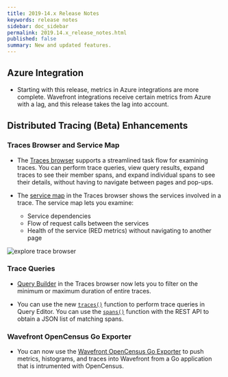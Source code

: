 ```yaml
---
title: 2019-14.x Release Notes
keywords: release notes
sidebar: doc_sidebar
permalink: 2019.14.x_release_notes.html
published: false
summary: New and updated features.
---
```


## Azure Integration
* Starting with this release, metrics in Azure integrations are more complete. Wavefront integrations receive certain metrics from Azure with a lag, and this release takes the lag into account.

## Distributed Tracing (Beta) Enhancements

### Traces Browser and Service Map
* The [Traces browser](tracing_traces_browser.html) supports a streamlined task flow for examining traces. You can perform trace queries, view query results, expand traces to see their member spans, and expand individual spans to see their details, without having to navigate between pages and pop-ups.

* The [service map](tracing_traces_browser.html#investigate-the-service-map-for-a-trace) in the Traces browser shows the services involved in a trace. The service map lets you examine:
  - Service dependencies
  - Flow of request calls between the services
  - Health of the service (RED metrics) without navigating to another page

![explore trace browser](images/tracing_traces_browser_relnotes.png)

### Trace Queries

* [Query Builder](trace_data_query.html) in the Traces browser now lets you to filter on the minimum or maximum duration of entire traces.

* You can use the new [`traces()`](traces_function.html) function to perform trace queries in Query Editor. You can use the [`spans()`](spans_function.html) function with the REST API to obtain a JSON list of matching spans.

### Wavefront OpenCensus Go Exporter

* You can now use the [Wavefront OpenCensus Go Exporter](https://opencensus.io/exporters/supported-exporters/go/wavefront/) to push metrics, histograms, and traces into Wavefront from a Go application that is intrumented with OpenCensus.

<!--- Save for 33.x release notes
### Trace RED Metrics

* You can now query for [trace RED metrics](trace_data_details.html#span-red-metrics-and-trace-red-metrics), and visualize the results in your own charts, just as you would do for any other metrics in Wavefront. You can create alerts on trace data by using RED metrics queries in alert conditions.
* Trace RED metrics are derived from each trace’s root span and end span. Trace RED metrics are useful for measuring the durations of traces that have asynchronous spans, especially when a child span extends beyond the root span.
--->
